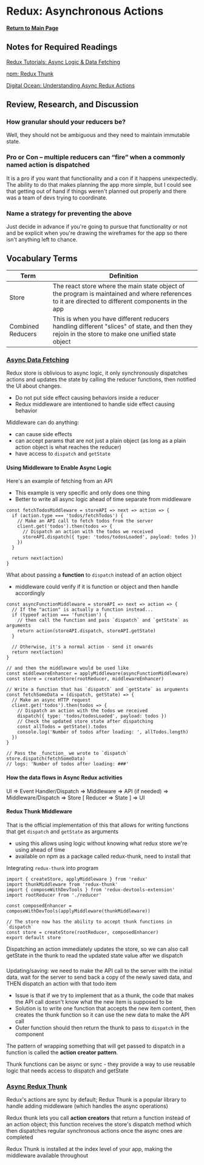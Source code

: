 # Redux: Asynchronous Actions

**[Return to Main Page](https://annethor.github.io/reading-notes/)**

## Notes for Required Readings

[Redux Tutorials: Async Logic & Data Fetching](#async-data-fetching)

[npm: Redux Thunk](https://github.com/reduxjs/redux-thunk)

[Digital Ocean: Understanding Async Redux Actions](#async-redux-thunk)

## Review, Research, and Discussion

### How granular should your reducers be?

Well, they should not be ambiguous and they need to maintain immutable state.

### Pro or Con – multiple reducers can “fire” when a commonly named action is dispatched

It is a pro if you want that functionality and a con if it happens unexpectedly. The ability to do that makes planning the app more simple, but I could see that getting out of hand if things weren't planned out properly and there was a team of devs trying to coordinate.

### Name a strategy for preventing the above

Just decide in advance if you're going to pursue that functionality or not and be explicit when you're drawing the wireframes for the app so there isn't anything left to chance.

## Vocabulary Terms

Term | Definition
---- | ----------
Store | The react store where the main state object of the program is maintained and where references to it are directed to different components in the app
Combined Reducers | This is when you have different reducers handling different "slices" of state, and then they rejoin in the store to make one unified state object

### [Async Data Fetching](https://redux.js.org/tutorials/fundamentals/part-6-async-logic)

Redux store is oblivious to async logic, it only synchronously dispatches actions and updates the state by calling the reducer functions, then notified the UI about changes.
- Do not put side effect causing behaviors inside a reducer
- Redux middleware are intentioned to handle side effect causing behavior

Middleware can do anything:
- can cause side effects
- can accept params that are not just a plain object (as long as a plain action object is what reaches the reducer)
- have access to `dispatch` and `getState`

#### Using Middleware to Enable Async Logic

Here's an example of fetching from an API
- This example is very specific and only does one thing
- Better to write all async logic ahead of time separate from middleware

```JSX
const fetchTodosMiddleware = storeAPI => next => action => {
  if (action.type === 'todos/fetchTodos') {
    // Make an API call to fetch todos from the server
    client.get('todos').then(todos => {
      // Dispatch an action with the todos we received
      storeAPI.dispatch({ type: 'todos/todosLoaded', payload: todos })
    })
  }

  return next(action)
}
```

What about passing a **function** to `dispatch` instead of an action object
- middleware could verify if it is function or object and then handle accordingly

```JSX
const asyncFunctionMiddleware = storeAPI => next => action => {
  // If the "action" is actually a function instead...
  if (typeof action === 'function') {
    // then call the function and pass `dispatch` and `getState` as arguments
    return action(storeAPI.dispatch, storeAPI.getState)
  }

  // Otherwise, it's a normal action - send it onwards
  return next(action)
}

// and then the middleware would be used like
const middlewareEnhancer = applyMiddleware(asyncFunctionMiddleware)
const store = createStore(rootReducer, middlewareEnhancer)

// Write a function that has `dispatch` and `getState` as arguments
const fetchSomeData = (dispatch, getState) => {
  // Make an async HTTP request
  client.get('todos').then(todos => {
    // Dispatch an action with the todos we received
    dispatch({ type: 'todos/todosLoaded', payload: todos })
    // Check the updated store state after dispatching
    const allTodos = getState().todos
    console.log('Number of todos after loading: ', allTodos.length)
  })
}

// Pass the _function_ we wrote to `dispatch`
store.dispatch(fetchSomeData)
// logs: 'Number of todos after loading: ###'
```

#### How the data flows in Async Redux activities

UI => Event Handler/Dispatch => Middleware => API (if needed) => Middleware/Dispatch => Store [ Reducer => State ] => UI

#### Redux Thunk Middleware

That is the official implementation of this that allows for writing functions that get `dispatch` and `getState` as arguments
- using this allows using logic without knowing what redux store we're using ahead of time
- available on npm as a package called redux-thunk, need to install that


Integrating `redux-thunk` into program

```JSX
import { createStore, applyMiddleware } from 'redux'
import thunkMiddleware from 'redux-thunk'
import { composeWithDevTools } from 'redux-devtools-extension'
import rootReducer from './reducer'

const composedEnhancer = composeWithDevTools(applyMiddleware(thunkMiddleware))

// The store now has the ability to accept thunk functions in `dispatch`
const store = createStore(rootReducer, composedEnhancer)
export default store
```

Dispatching an action immediately updates the store, so we can also call getState in the thunk to read the updated state value after we dispatch

#####

Updating/saving: we need to make the API call to the server with the initial data, wait for the server to send back a copy of the newly saved data, and THEN dispatch an action with that todo item
- Issue is that if we try to implement that as a thunk, the code that makes the API call doesn't know what the new item is supposed to be
- Solution is to write one function that accepts the new item content, then creates the thunk function so it can use the new data to make the API call
- Outer function should then return the thunk to pass to `dispatch` in the component

The pattern of wrapping something that will get passed to dispatch in a function is called the **action creator pattern**.

Thunk functions can be async or sync - they provide a way to use reusable logic that needs access to dispatch and getState

### [Async Redux Thunk](https://www.digitalocean.com/community/tutorials/redux-redux-thunk)

Redux's actions are sync by default; Redux Thunk is a popular library to handle adding middleware (which handles the async operations)

Redux thunk lets you call **action creators** that return a function instead of an action object; this function receives the store's dispatch method which then dispatches regular synchronous actions once the async ones are completed

Redux Thunk is installed at the index level of your app, making the middleware available throughout
